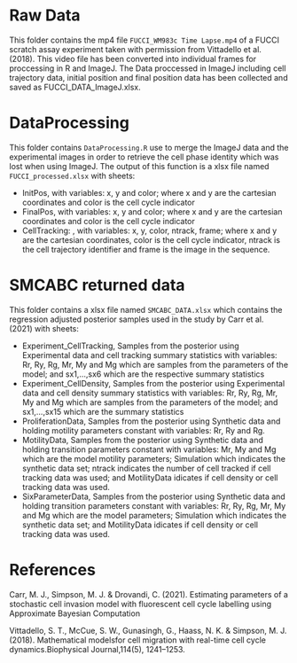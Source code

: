 # Raw Data

This folder contains the mp4 file `FUCCI_WM983c Time Lapse.mp4` of a FUCCI scratch assay experiment taken with permission from
Vittadello et al. (2018). This video file has been converted into individual frames for proccessing in R
and ImageJ. The Data proccessed in ImageJ including cell trajectory data, initial position and final position
data has been collected and saved as FUCCI_DATA_ImageJ.xlsx.

# DataProcessing

This folder contains `DataProcessing.R` use to merge the ImageJ data and the experimental images in
order to retrieve the cell phase identity which was lost when using ImageJ. The output of this function
is a xlsx file named `FUCCI_processed.xlsx` with sheets:

- InitPos, with variables: x, y and color; where x and y are the cartesian coordinates and color is the cell cycle indicator
- FinalPos, with variables: x, y and color; where x and y are the cartesian coordinates and color is the cell cycle indicator
- CellTracking: , with variables: x, y, color, ntrack, frame; where x and y are the cartesian coordinates, 
  color is the cell cycle indicator, ntrack is the cell trajectory identifier and frame is the image in the sequence.

# SMCABC returned data

This folder contains a xlsx file named `SMCABC_DATA.xlsx` which contains the regression adjusted posterior samples used in the 
study by Carr et al. (2021) with sheets:

- Experiment_CellTracking, Samples from the posterior using Experimental data and cell tracking summary statistics with 
variables: Rr, Ry, Rg, Mr, My and Mg which are samples from the parameters of the model; and sx1,...,sx6 which are 
the respective summary statistics
- Experiment_CellDensity, Samples from the posterior using Experimental data and cell density summary statistics with 
variables: Rr, Ry, Rg, Mr, My and Mg which are samples from the parameters of the model; and sx1,...,sx15 which are 
the summary statistics
- ProliferationData, Samples from the posterior using Synthetic data and holding motility parameters constant with 
variables: Rr, Ry and Rg.
- MotilityData, Samples from the posterior using Synthetic data and holding transition parameters constant with 
variables: Mr, My and Mg which are the model motility parameters; Simulation which indicates the synthetic data set; 
ntrack indicates the number of cell tracked if cell tracking data was used; and MotilityData idicates if cell density 
or cell tracking data was used.
- SixParameterData, Samples from the posterior using Synthetic data and holding transition parameters constant with 
variables: Rr, Ry, Rg, Mr, My and Mg which are the model parameters; Simulation which indicates the synthetic data set; 
and MotilityData idicates if cell density or cell tracking data was used.


# References

Carr, M. J., Simpson, M. J. & Drovandi, C. (2021). Estimating parameters of a stochastic cell invasion model with fluorescent cell 
cycle labelling using Approximate Bayesian Computation

Vittadello, S. T., McCue, S. W., Gunasingh, G., Haass, N. K. & Simpson, M. J. (2018). Mathematical modelsfor cell 
migration with real-time cell cycle dynamics.Biophysical Journal,114(5), 1241–1253.
